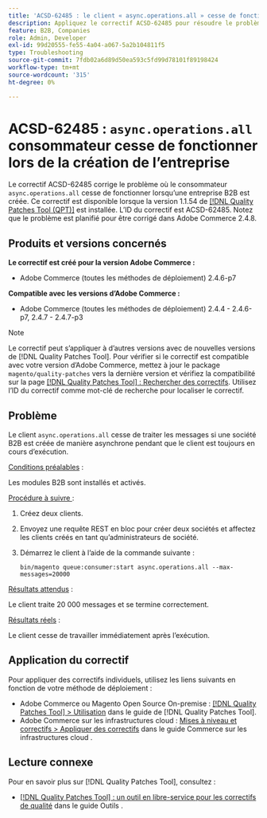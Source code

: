 ```yaml
---
title: 'ACSD-62485 : le client « async.operations.all » cesse de fonctionner lors de la création de l’entreprise'
description: Appliquez le correctif ACSD-62485 pour résoudre le problème d’Adobe Commerce en raison duquel le client « async.operations.all » cesse de fonctionner lors de la création d’une société B2B.
feature: B2B, Companies
role: Admin, Developer
exl-id: 99d20555-fe55-4a04-a067-5a2b104811f5
type: Troubleshooting
source-git-commit: 7fdb02a6d89d50ea593c5fd99d78101f89198424
workflow-type: tm+mt
source-wordcount: '315'
ht-degree: 0%

---
```


# ACSD-62485 : `async.operations.all` consommateur cesse de fonctionner lors de la création de l’entreprise

Le correctif ACSD-62485 corrige le problème où le consommateur `async.operations.all` cesse de fonctionner lorsqu’une entreprise B2B est créée. Ce correctif est disponible lorsque la version 1.1.54 de [[!DNL Quality Patches Tool (QPT)]](/help/tools/quality-patches-tool/quality-patches-tool-to-self-serve-quality-patches.md) est installée. L’ID du correctif est ACSD-62485. Notez que le problème est planifié pour être corrigé dans Adobe Commerce 2.4.8.

## Produits et versions concernés

**Le correctif est créé pour la version Adobe Commerce :**

* Adobe Commerce (toutes les méthodes de déploiement) 2.4.6-p7

**Compatible avec les versions d’Adobe Commerce :**

* Adobe Commerce (toutes les méthodes de déploiement) 2.4.4 - 2.4.6-p7, 2.4.7 - 2.4.7-p3

>[!NOTE]
>
>Le correctif peut s’appliquer à d’autres versions avec de nouvelles versions de [!DNL Quality Patches Tool]. Pour vérifier si le correctif est compatible avec votre version d’Adobe Commerce, mettez à jour le package `magento/quality-patches` vers la dernière version et vérifiez la compatibilité sur la page [[!DNL Quality Patches Tool] : Rechercher des correctifs](https://experienceleague.adobe.com/tools/commerce-quality-patches/index.html). Utilisez l’ID du correctif comme mot-clé de recherche pour localiser le correctif.

## Problème

Le client `async.operations.all` cesse de traiter les messages si une société B2B est créée de manière asynchrone pendant que le client est toujours en cours d’exécution.

<u>Conditions préalables</u> :

Les modules B2B sont installés et activés.

<u>Procédure à suivre </u> :

1. Créez deux clients.
1. Envoyez une requête REST en bloc pour créer deux sociétés et affectez les clients créés en tant qu’administrateurs de société.
1. Démarrez le client à l’aide de la commande suivante :

   ``` bin/magento queue:consumer:start async.operations.all --max-messages=20000 ```

<u>Résultats attendus</u> :

Le client traite 20 000 messages et se termine correctement.

<u>Résultats réels</u> :

Le client cesse de travailler immédiatement après l’exécution.

## Application du correctif

Pour appliquer des correctifs individuels, utilisez les liens suivants en fonction de votre méthode de déploiement :

* Adobe Commerce ou Magento Open Source On-premise : [[!DNL Quality Patches Tool] > Utilisation](/help/tools/quality-patches-tool/usage.md) dans le guide de [!DNL Quality Patches Tool].
* Adobe Commerce sur les infrastructures cloud : [Mises à niveau et correctifs > Appliquer des correctifs](https://experienceleague.adobe.com/docs/commerce-cloud-service/user-guide/develop/upgrade/apply-patches.html) dans le guide Commerce sur les infrastructures cloud .

## Lecture connexe

Pour en savoir plus sur [!DNL Quality Patches Tool], consultez :

* [[!DNL Quality Patches Tool] : un outil en libre-service pour les correctifs de qualité](/help/tools/quality-patches-tool/quality-patches-tool-to-self-serve-quality-patches.md) dans le guide Outils .

